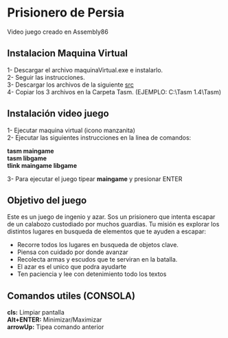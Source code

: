 # Prisionero de Persia

Video juego creado en Assembly86

## Instalacion Maquina Virtual

1- Descargar el archivo maquinaVirtual.exe e instalarlo.              
2- Seguir las instrucciones.            
3- Descargar los archivos de la siguiente [src](src/)                   
4- Copiar los 3 archivos en la Carpeta Tasm. (EJEMPLO: C:\Tasm 1.4\Tasm)                   


## Instalación video juego
1- Ejecutar maquina virtual (icono manzanita)               
2- Ejecutar las siguientes instrucciones en la linea de comandos:               

**tasm maingame**          
**tasm libgame**           
**tlink maingame libgame**                     

3- Para ejecutar el juego tipear **maingame** y presionar ENTER

## Objetivo del juego

Este es un juego de ingenio y azar. Sos un prisionero que intenta escapar de un calabozo custodiado por muchos guardias.
Tu misión es explorar los distintos lugares en busqueda de elementos que te ayuden a escapar:
- Recorre todos los lugares en busqueda de objetos clave.
- Piensa con cuidado por donde avanzar
- Recolecta armas y escudos que te serviran en la batalla.
- El azar es el unico que podra ayudarte
- Ten paciencia y lee con detenimiento todo los textos


## Comandos utiles (CONSOLA)

**cls:** Limpiar pantalla          
**Alt+ENTER:** Minimizar/Maximizar               
**arrowUp:** Tipea comando anterior               
